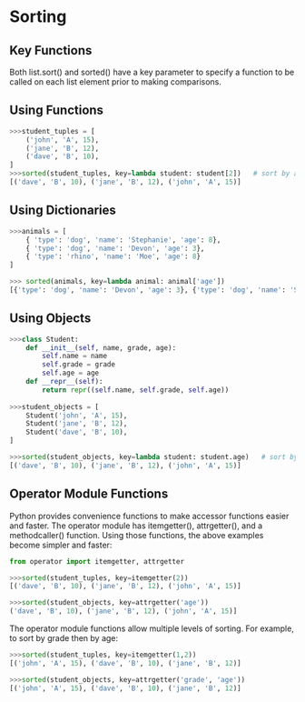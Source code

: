 # Sorting

## Key Functions

Both list.sort() and sorted() have a key parameter to specify a function to be called on each list element prior to making comparisons.

## Using Functions

```python
>>>student_tuples = [
    ('john', 'A', 15),
    ('jane', 'B', 12),
    ('dave', 'B', 10),
]
>>>sorted(student_tuples, key=lambda student: student[2])   # sort by age
[('dave', 'B', 10), ('jane', 'B', 12), ('john', 'A', 15)]
```

## Using Dictionaries

```python
>>>animals = [
    { 'type': 'dog', 'name': 'Stephanie', 'age': 8},
    { 'type': 'dog', 'name': 'Devon', 'age': 3},
    { 'type': 'rhino', 'name': 'Moe', 'age': 8}
]

>>> sorted(animals, key=lambda animal: animal['age'])
[{'type': 'dog', 'name': 'Devon', 'age': 3}, {'type': 'dog', 'name': 'Stephanie', 'age': 8}, {'type': 'rhino', 'name': 'Moe', 'age': 8}]
```
## Using Objects

```python
>>>class Student:
    def __init__(self, name, grade, age):
        self.name = name
        self.grade = grade
        self.age = age
    def __repr__(self):
        return repr((self.name, self.grade, self.age))
        
>>>student_objects = [
    Student('john', 'A', 15),
    Student('jane', 'B', 12),
    Student('dave', 'B', 10),
]

>>>sorted(student_objects, key=lambda student: student.age)   # sort by age
[('dave', 'B', 10), ('jane', 'B', 12), ('john', 'A', 15)]        
```

## Operator Module Functions

Python provides convenience functions to make accessor functions easier and faster. The operator module has itemgetter(), attrgetter(), and a methodcaller() function.
Using those functions, the above examples become simpler and faster:

```python
from operator import itemgetter, attrgetter

>>>sorted(student_tuples, key=itemgetter(2))
[('dave', 'B', 10), ('jane', 'B', 12), ('john', 'A', 15)]

>>>sorted(student_objects, key=attrgetter('age'))
('dave', 'B', 10), ('jane', 'B', 12), ('john', 'A', 15)]
```

The operator module functions allow multiple levels of sorting. For example, to sort by grade then by age:

```python
>>>sorted(student_tuples, key=itemgetter(1,2))
[('john', 'A', 15), ('dave', 'B', 10), ('jane', 'B', 12)]

>>>sorted(student_objects, key=attrgetter('grade', 'age'))
[('john', 'A', 15), ('dave', 'B', 10), ('jane', 'B', 12)]
```
